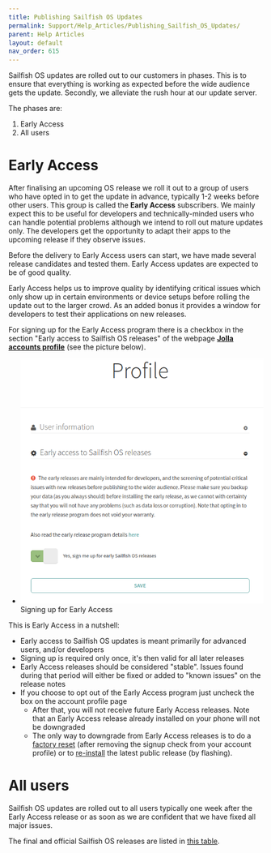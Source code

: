 ```yaml
---
title: Publishing Sailfish OS Updates
permalink: Support/Help_Articles/Publishing_Sailfish_OS_Updates/
parent: Help Articles
layout: default
nav_order: 615
---
```


Sailfish OS updates are rolled out to our customers in phases. This is to ensure that everything is working as expected before the wide audience gets the update. Secondly, we alleviate the rush hour at our update server.

The phases are:

1.  Early Access
2.  All users


# Early Access

After finalising an upcoming OS release we roll it out to a group of users who have opted in to get the update in advance, typically 1-2 weeks before other users. This group is called the **Early Access** subscribers. We mainly expect this to be useful for developers and technically-minded users who can handle potential problems although we intend to roll out mature updates only. The developers get the opportunity to adapt their apps to the upcoming release if they observe issues.

Before the delivery to Early Access users can start, we have made several release candidates and tested them. Early Access updates are expected to be of good quality.

Early Access helps us to improve quality by identifying critical issues which only show up in certain environments or device setups before rolling the update out to the larger crowd. As an added bonus it provides a window for developers to test their applications on new releases.

For signing up for the Early Access program there is a checkbox in the section "Early access to Sailfish OS releases" of the webpage [**Jolla accounts profile**](https://account.jolla.com/) (see the picture below).

<div class="flex-images" markdown="1">

* <a href="Jolla_Account_Profile.png"><img src="Jolla_Account_Profile.png" alt="Signing up to EA"></a>
  <span class="md_figcaption">
    Signing up for Early Access
  </span>
</div>

This is Early Access in a nutshell:
* Early access to Sailfish OS updates is meant primarily for advanced users, and/or developers
* Signing up is required only once, it's then valid for all later releases
* Early Access releases should be considered "stable". Issues found during that period will either be fixed or added to "known issues" on the release notes
* If you choose to opt out of the Early Access program just uncheck the box on the account profile page
    * After that, you will not receive future Early Access releases. Note that an Early Access release already installed on your phone will not be downgraded
    * The only way to downgrade from Early Access releases is to do a [factory reset](/Support/Help_Articles/Factory_Reset/)  (after removing the signup check from your account profile) or to [re-install](/Support/Help_Articles/Reinstalling_Sailfish_OS/) the latest public release (by flashing).

# All users

Sailfish OS updates are rolled out to all users typically one week after the Early Access release or as soon as we are confident that we have fixed all major issues.

The final and official Sailfish OS releases are listed in [this table](https://docs.sailfishos.org/Support/Releases/).



